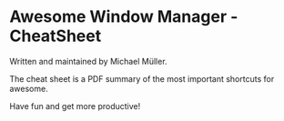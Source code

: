 # Awesome Window Manager - CheatSheet

Written and maintained by Michael Müller.

The cheat sheet is a PDF summary of the most important
shortcuts for awesome.

Have fun and get more productive!
